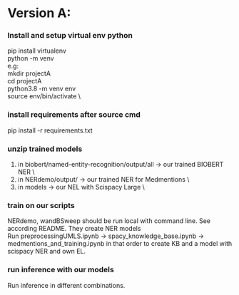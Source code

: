 # Version A: 
### Install and setup virtual env python
pip install virtualenv \
python<version> -m venv <virtual-environment-name> \
e.g: \
 mkdir projectA \
 cd projectA \
 python3.8 -m venv env \
source env/bin/activate \

### install requirements after source cmd
pip install -r requirements.txt

### unzip trained models
1. in biobert/named-entity-recognition/output/all -> our trained BIOBERT NER \
2. in NERdemo/output/ -> our trained NER for Medmentions \
3. in models -> our NEL with Scispacy Large \

### train on our scripts

NERdemo, wandBSweep should be run local with command line. See according README. They create NER models \
Run preprocessingUMLS.ipynb -> spacy_knowledge_base.ipynb -> medmentions_and_training.ipynb in that order to create KB and a model with scispacy NER and own EL. 

### run inference with our models

Run inference in different combinations.


